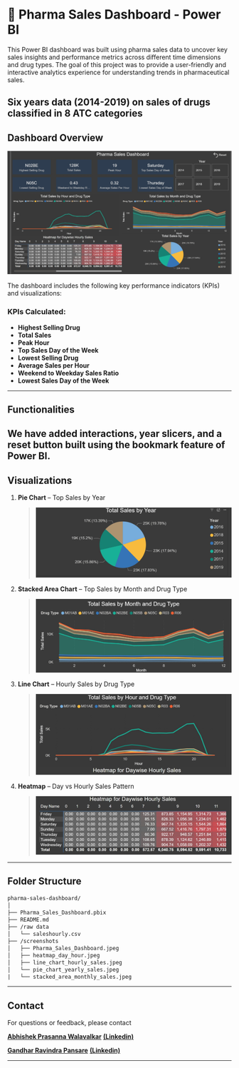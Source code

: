 # 💊 Pharma Sales Dashboard - Power BI

This Power BI dashboard was built using pharma sales data to uncover key sales insights and performance metrics across different time dimensions and drug types. The goal of this project was to provide a user-friendly and interactive analytics experience for understanding trends in pharmaceutical sales.

Six years data (2014-2019) on sales of drugs classified in 8 ATC categories
---

## Dashboard Overview

 ![Screenshot: Dashboard](./screenshots/Pharma_Sales_Dashboard.jpeg)

The dashboard includes the following key performance indicators (KPIs) and visualizations:

### KPIs Calculated:
- **Highest Selling Drug**
- **Total Sales**
- **Peak Hour**
- **Top Sales Day of the Week**
- **Lowest Selling Drug**
- **Average Sales per Hour**
- **Weekend to Weekday Sales Ratio**
- **Lowest Sales Day of the Week**

---

## Functionalities

We have added interactions, year slicers, and a reset button built using the bookmark feature of Power BI.
---

## Visualizations

1. **Pie Chart** – Top Sales by Year  
   > ![Screenshot: Pie Chart](./screenshots/pie_chart_yearly_sales.jpeg)

2. **Stacked Area Chart** – Top Sales by Month and Drug Type  
   > ![Screenshot: Stacked Area Chart](./screenshots/stacked_area_monthly_sales.jpeg)

3. **Line Chart** – Hourly Sales by Drug Type  
   > ![Screenshot: Line Chart](./screenshots/line_chart_hourly_sales.jpeg)

4. **Heatmap** – Day vs Hourly Sales Pattern  
   > ![Screenshot: Heatmap](./screenshots/heatmap_day_hour.jpeg)

---

## Folder Structure

```
pharma-sales-dashboard/
│
├── Pharma_Sales_Dashboard.pbix
├── README.md
├── /raw data
│   └── saleshourly.csv
├── /screenshots
│   ├── Pharma_Sales_Dashboard.jpeg
│   ├── heatmap_day_hour.jpeg
│   ├── line_chart_hourly_sales.jpeg
│   └── pie_chart_yearly_sales.jpeg
|   └── stacked_area_monthly_sales.jpeg
```

---

## Contact

For questions or feedback, please contact 

[**Abhishek Prasanna Walavalkar**](abhishek.walavalkar13@gmail.com)  [**(Linkedin)**](https://www.linkedin.com/in/abhishek-walavalkar-777130147/)

[**Gandhar Ravindra Pansare**](gandharpansare@gmail.com)  [**(Linkedin)**](https://www.linkedin.com/in/gandharpansare/)

---
